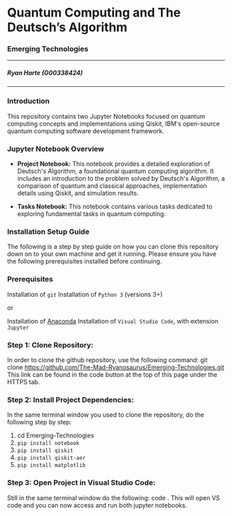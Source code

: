 # **Quantum Computing and The Deutsch’s Algorithm**
### Emerging Technologies
---

##### Ryan Harte (G00338424)
---

### **Introduction**
This repository contains two Jupyter Notebooks focused on quantum computing concepts and implementations using Qiskit, IBM's open-source quantum computing software development framework. 

### **Jupyter Notebook Overview**

- **Project Notebook:** This notebook provides a detailed exploration of Deutsch's Algorithm, a foundational quantum computing algorithm. It includes an introduction to the problem solved by Deutsch's Algorithm, a comparison of quantum and classical approaches, implementation details using Qiskit, and simulation results.

- **Tasks Notebook:** This notebook contains various tasks dedicated to exploring fundamental tasks in quantum computing.

### **Installation Setup Guide**

The following is a step by step guide on how you can clone this repository down on to your own machine and get it running. Please ensure you have the following prerequisites installed before continuing.

### **Prerequisites**
Installation of `git`
Installation of `Python 3` (versions 3+)

or

Installation of [Anaconda](https://www.anaconda.com/download/)
Installation of `Visual Studio Code`, with extension `Jupyter`

### **Step 1: Clone Repository:** 
In order to clone the github repository, use the following command:
git clone https://github.com/The-Mad-Ryanosaurus/Emerging-Technologies.git
This link can be found in the code button at the top of this page under the HTTPS tab.


### **Step 2: Install Project Dependencies:**
In the same terminal window you used to clone the repository, do the following step by step:
1. cd Emerging-Technologies
2. `pip install notebook`
3. `pip install qiskit`
4. `pip install qiskit-aer`
5. `pip install matplotlib` 


### **Step 3: Open Project in Visual Studio Code:**
Still in the same terminal window do the following:
code .
This will open VS code and you can now access and run both jupyter notebooks.



